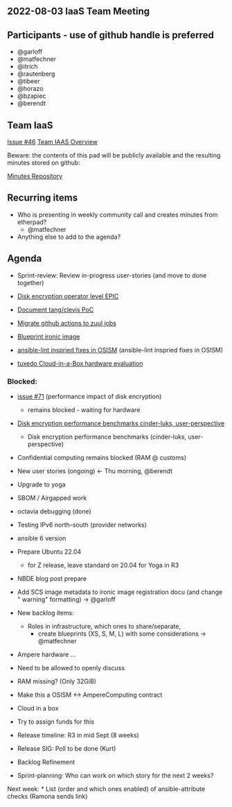 ## 2022-08-03 IaaS Team Meeting

## Participants - use of github handle is preferred
* @garloff
* @matfechner
* @itrich
* @rautenberg
* @tibeer
* @horazo
* @bzapiec
* @berendt

## Team IaaS

[Issue #46](https://github.com/SovereignCloudStack/issues/issues/46)
[Team IAAS Overview](https://github.com/orgs/SovereignCloudStack/projects/6/views/4)

Beware: the contents of this pad will be publicly available and the resulting 
minutes stored on github:

[Minutes Repository](https://github.com/SovereignCloudStack/minutes/tree/main/iaas)

## Recurring items

* Who is presenting in weekly community call and creates minutes from etherpad?
  - @matfechner
* Anything else to add to the agenda?

## Agenda

* Sprint-review: Review in-progress user-stories (and move to done together)

* [Disk encryption operator level EPIC](https://github.com/SovereignCloudStack/issues/issues/30)
* [Document tang/clevis PoC](https://github.com/SovereignCloudStack/issues/issues/70) 
* [Migrate github actions to zuul jobs](https://github.com/SovereignCloudStack/issues/issues/91) 
* [Blueprint ironic image](https://github.com/SovereignCloudStack/issues/issues/102) 
* [ansible-lint inspried fixes in OSISM](https://github.com/SovereignCloudStack/issues/issues/117) (ansible-lint inspried fixes in OSISM)
* [tuxedo Cloud-in-a-Box hardware evaluation](https://github.com/SovereignCloudStack/issues/issues/129)

### Blocked:

* [issue #71](https://github.com/SovereignCloudStack/issues/issues/71) (performance impact of disk encryption)
   - remains blocked - waiting for hardware
* [Disk encryption performance benchmarks cinder-luks, user-perspective](https://github.com/SovereignCloudStack/issues/issues/33) 
  - Disk encryption performance benchmarks (cinder-luks, user-perspective)
* Confidential computing remains blocked (RAM @ customs)

* New user stories (ongoing) <- Thu morning, @berendt

* Upgrade to yoga
* SBOM / Airgapped work
* octavia debugging (done)
* Testing IPv6 north-south (provider networks)
* ansible 6 version
* Prepare Ubuntu 22.04 
  - for Z release, leave standard on 20.04 for Yoga in R3
* NBDE blog post prepare

* Add SCS image metadata to ironic image registration docu (and change " warning" formatting) 
  -> @garloff

* New backlog items:
    * Roles in infrastructure, which ones to share/separate, 
      - create blueprints (XS, S, M, L) with some considerations
         -> @matfechner
* Ampere hardware ... 
* Need to be allowed to openly discuss
* RAM missing? (Only 32GiB)
* Make this a OSISM <-> AmpereComputing contract
* Cloud in a box
* Try to assign funds for this
* Release timeline: R3 in mid Sept (8 weeks)
* Release SIG: Poll to be done (Kurt)
* Backlog Refinement
* Sprint-planning: Who can work on which story for the next 2 weeks?

Next week:
    * List (order and which ones enabled) of ansible-attribute checks (Ramona sends link)
